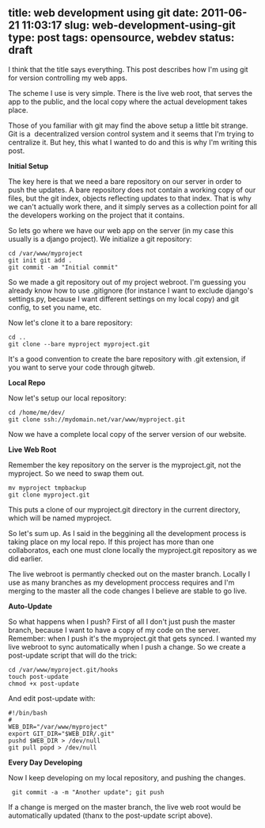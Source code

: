 title: web development using git
date: 2011-06-21 11:03:17
slug: web-development-using-git
type: post
tags: opensource, webdev
status: draft
---

I think that the title says everything. This post describes how I'm using git for version controlling my web apps.

The scheme I use is very simple. There is the live web root, that serves the app to the public, and the local copy where the actual development takes place.

Those of you familiar with git may find the above setup a little bit strange. Git is a  decentralized version control system and it seems that I'm trying to centralize it. But hey, this what I wanted to do and this is why I'm writing this post.

**Initial Setup**

The key here is that we need a bare repository on our server in order to push the updates. A bare repository does not contain a working copy of our files, but the git index, objects reflecting updates to that index. That is why we can't actually work there, and it simply serves as a collection point for all the developers working on the project that it contains.

So lets go where we have our web app on the server (in my case this usually is a django project). We initialize a git repository:

    cd /var/www/myproject
    git init git add .
    git commit -am "Initial commit"

So we made a git repository out of my project webroot. I'm guessing you already know how to use .gitignore (for instance I want to exclude django's settings.py, because I want different settings on my local copy) and git config, to set you name, etc.

Now let's clone it to a bare repository:

    cd ..
    git clone --bare myproject myproject.git

It's a good convention to create the bare repository with .git extension, if you want to serve your code through gitweb.

**Local Repo**

Now let's setup our local repository:

    cd /home/me/dev/
    git clone ssh://mydomain.net/var/www/myproject.git

Now we have a complete local copy of the server version of our website.

**Live Web Root**

Remember the key repository on the server is the myproject.git, not the myproject. So we need to swap them out.

    mv myproject tmpbackup
    git clone myproject.git

This puts a clone of our myproject.git directory in the current directory, which will be named myproject.

So let's sum up. As I said in the beggining all the development process is taking place on my local repo. If this project has more than one collaboratos, each one must clone locally the myproject.git repository as we did earlier.

The live webroot is permantly checked out on the master branch. Locally I use as many branches as my development proccess requires and I'm merging to the master all the code changes I believe are stable to go live.

**Auto-Update**

So what happens when I push? First of all I don't just push the master branch, because I want to have a copy of my code on the server. Remember: when I push it's the myproject.git that gets synced. I wanted my live webroot to sync automatically when I push a change. So we create a post-update script that will do the trick:

    cd /var/www/myproject.git/hooks
    touch post-update
    chmod +x post-update

And edit post-update with:

    #!/bin/bash
    #
    WEB_DIR="/var/www/myproject"
    export GIT_DIR="$WEB_DIR/.git"
    pushd $WEB_DIR > /dev/null
    git pull popd > /dev/null

**Every Day Developing**

Now I keep developing on my local repository, and pushing the changes.

     git commit -a -m "Another update"; git push

If a change is merged on the master branch, the live web root would be automatically updated (thanx to the post-update script above).

